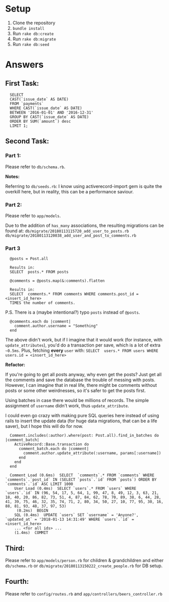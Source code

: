 # Setup

1. Clone the repository
2. `bundle install`
3. Run `rake db:create`
4. Run `rake db:migrate`
5. Run `rake db:seed`

# Answers

## First Task:

```
  SELECT
  CAST(`issue_date` AS DATE)
  FROM `payments`
  WHERE CAST(`issue_date` AS DATE)
  BETWEEN '2016-01-01' AND '2016-12-31'
  GROUP BY CAST(`issue_date` AS DATE)
  ORDER BY SUM(`amount`) desc
  LIMIT 1;
```

## Second Task:
### Part 1:
Please refer to `db/schema.rb`.

**Notes:**

Referring to `db/seeds.rb`: I know using activerecord-import gem is quite the overkill here,
but in reality, this can be a performance saviour.

### Part 2:
Please refer to `app/models`.

Due to the addition of `has_many` associations, the resulting migrations can be found at:
`db/migrate/20180113115720_add_user_to_posts.rb`
`db/migrate/20180113120038_add_user_and_post_to_comments.rb`

### Part 3
```
  @posts = Post.all

  Results in:
  SELECT  posts.* FROM posts
```

```
  @comments = @posts.map(&:comments).flatten

  Results in:
  SELECT  comments.* FROM comments WHERE comments.post_id = <insert_id_here>
  TIMES the number of comments.
```
P.S. There is a (maybe intentional?) typo `posts` instead of `@posts`.

```
  @comments.each do |comment|
    comment.author.username = "Something"
  end
```

The above didn't work, but if I imagine that it would work (for instance, with `update_attributes`),
you'd do a transaction per save, which is a lot of extra `~0.5ms`. Plus, fetching **every**  `user` with:
`SELECT  users.* FROM users WHERE users.id = <insert_id_here>`

**Refactor:**

If you're going to get all posts anyway, why even get the posts?
Just get all the comments and save the database the trouble of messing with posts.
However, I can imagine that in real life, there might be comments without posts or
some other weirdnesses, so it's safer to get the posts first.

Using batches in case there would be millions of records.
The simple assignment of `username` didn't work, thus `update_attribute`.

I could even go crazy with making pure SQL queries here instead of using rails to insert the
update data (for huge data migrations, that can be a life saver), but I hope this will do for now.

```
  Comment.includes(:author).where(post: Post.all).find_in_batches do |comment_batch|
    ActiveRecord::Base.transaction do
      comment_batch.each do |comment|
        comment.author.update_attribute(:username, params[:username])
      end
    end
  end
```

```
  Comment Load (0.6ms)  SELECT  `comments`.* FROM `comments` WHERE `comments`.`post_id` IN (SELECT `posts`.`id` FROM `posts`) ORDER BY `comments`.`id` ASC LIMIT 1000
    User Load (0.4ms)  SELECT `users`.* FROM `users` WHERE `users`.`id` IN (96, 54, 17, 5, 64, 1, 99, 47, 8, 49, 12, 3, 63, 21, 18, 40, 20, 86, 82, 73, 51, 4, 87, 84, 62, 78, 70, 89, 38, 6, 44, 28, 41, 39, 75, 46, 32, 35, 74, 71, 2, 80, 34, 50, 27, 10, 77, 95, 30, 16, 88, 81, 93, 48, 37, 97, 53)
     (0.2ms)  BEGIN
    SQL (0.4ms)  UPDATE `users` SET `username` = 'Anyone?', `updated_at` = '2018-01-13 14:31:49' WHERE `users`.`id` = <insert_id_here>
    ... <for all ids> ...
    (1.4ms)  COMMIT
```

## Third:
Please refer to `app/models/person.rb` for children & grandchildren and
either `db/schema.rb` or `db/migrate/20180113150222_create_people.rb` for DB setup.

## Fourth:
Please refer to `config/routes.rb` and `app/controllers/beers_controller.rb`
